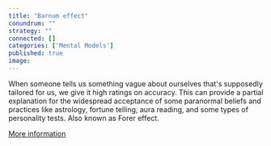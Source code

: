 ```yaml
---
title: "Barnum effect"
conundrum: ""
strategy: ""
connected: []
categories: ['Mental Models']
published: true
image: 
---
```


When someone tells us something vague about ourselves that's supposedly tailored for us, we give it high ratings on accuracy. This can provide a partial explanation for the widespread acceptance of some paranormal beliefs and practices like astrology, fortune telling, aura reading, and some types of personality tests. Also known as Forer effect.

[More information](https://en.wikipedia.org/wiki/Barnum_effect)



